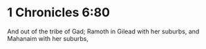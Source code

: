 # 1 Chronicles 6:80

And out of the tribe of Gad; Ramoth in Gilead with her suburbs, and Mahanaim with her suburbs,